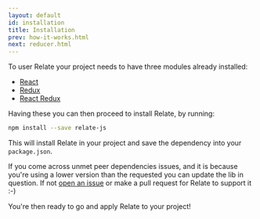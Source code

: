 ```yaml
---
layout: default
id: installation
title: Installation
prev: how-it-works.html
next: reducer.html
---
```


To user Relate your project needs to have three modules already installed:

* [React](https://github.com/facebook/react)
* [Redux](https://github.com/reactjs/redux)
* [React Redux](https://github.com/reactjs/react-redux)

Having these you can then proceed to install Relate, by running:

```bash
npm install --save relate-js
```

This will install Relate in your project and save the dependency into your `package.json`.

If you come across unmet peer dependencies issues, and it is because you're using a lower version than the requested you can update the lib in question. If not [open an issue](https://github.com/relax/relate/issues/new) or make a pull request for Relate to support it :-)

You're then ready to go and apply Relate to your project!
